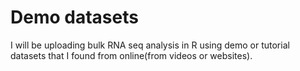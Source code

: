 # Demo datasets
I will be uploading bulk RNA seq analysis in R using demo or tutorial datasets that I found from online(from videos or websites).
